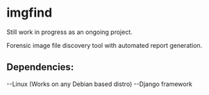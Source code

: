 imgfind
=======
Still work in progress as an ongoing project.
 
Forensic image file discovery tool with automated report generation. 
 
Dependencies:
------
--Linux (Works on any Debian based distro)
--Django framework
